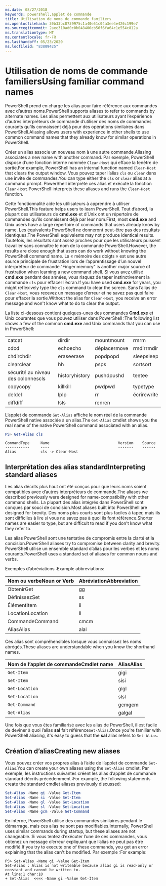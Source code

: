 ```yaml
---
ms.date: 08/27/2018
keywords: powershell,applet de commande
title: Utilisation de noms de commande familiers
ms.openlocfilehash: 30b33bc8739975c1a40e51c04a3ee4e426c199e7
ms.sourcegitcommit: 2aec310ad0c0b048400cb56f6fa64c1e554c812a
ms.translationtype: HT
ms.contentlocale: fr-FR
ms.lasthandoff: 05/23/2020
ms.locfileid: "83809425"
---
```

# <a name="using-familiar-command-names"></a><span data-ttu-id="0ce98-103">Utilisation de noms de commande familiers</span><span class="sxs-lookup"><span data-stu-id="0ce98-103">Using familiar command names</span></span>

<span data-ttu-id="0ce98-104">PowerShell prend en charge les alias pour faire référence aux commandes avec d’autres noms.</span><span class="sxs-lookup"><span data-stu-id="0ce98-104">PowerShell supports aliases to refer to commands by alternate names.</span></span> <span data-ttu-id="0ce98-105">Les alias permettent aux utilisateurs ayant l’expérience d’autres interpréteurs de commande d’utiliser des noms de commandes courants qu’ils connaissent déjà pour des opérations similaires dans PowerShell.</span><span class="sxs-lookup"><span data-stu-id="0ce98-105">Aliasing allows users with experience in other shells to use common command names that they already know for similar operations in PowerShell.</span></span>

<span data-ttu-id="0ce98-106">Créer un alias associe un nouveau nom à une autre commande.</span><span class="sxs-lookup"><span data-stu-id="0ce98-106">Aliasing associates a new name with another command.</span></span> <span data-ttu-id="0ce98-107">Par exemple, PowerShell dispose d’une fonction interne nommée `Clear-Host` qui efface la fenêtre de sortie.</span><span class="sxs-lookup"><span data-stu-id="0ce98-107">For example, PowerShell has an internal function named `Clear-Host` that clears the output window.</span></span> <span data-ttu-id="0ce98-108">Vous pouvez taper l’alias `cls` ou `clear` dans une invite de commandes.</span><span class="sxs-lookup"><span data-stu-id="0ce98-108">You can type either the `cls` or `clear` alias at a command prompt.</span></span> <span data-ttu-id="0ce98-109">PowerShell interprète ces alias et exécute la fonction `Clear-Host`.</span><span class="sxs-lookup"><span data-stu-id="0ce98-109">PowerShell interprets these aliases and runs the `Clear-Host` function.</span></span>

<span data-ttu-id="0ce98-110">Cette fonctionnalité aide les utilisateurs à apprendre à utiliser PowerShell.</span><span class="sxs-lookup"><span data-stu-id="0ce98-110">This feature helps users to learn PowerShell.</span></span> <span data-ttu-id="0ce98-111">Tout d’abord, la plupart des utilisateurs de **cmd.exe** et d’Unix ont un répertoire de commandes qu’ils connaissent déjà par leur nom.</span><span class="sxs-lookup"><span data-stu-id="0ce98-111">First, most **cmd.exe** and Unix users have a large repertoire of commands that users already know by name.</span></span> <span data-ttu-id="0ce98-112">Les équivalents PowerShell ne donneront peut-être pas des résultats identiques.</span><span class="sxs-lookup"><span data-stu-id="0ce98-112">The PowerShell equivalents may not produce identical results.</span></span> <span data-ttu-id="0ce98-113">Toutefois, les résultats sont assez proches pour que les utilisateurs puissent travailler sans connaître le nom de la commande PowerShell.</span><span class="sxs-lookup"><span data-stu-id="0ce98-113">However, the results are close enough that users can do work without knowing the PowerShell command name.</span></span> <span data-ttu-id="0ce98-114">La « mémoire des doigts » est une autre source principale de frustration lors de l’apprentissage d’un nouvel interpréteur de commande.</span><span class="sxs-lookup"><span data-stu-id="0ce98-114">"Finger memory" is another major source of frustration when learning a new command shell.</span></span> <span data-ttu-id="0ce98-115">Si vous avez utilisé **cmd.exe** pendant des années, vous risquez de taper instinctivement la commande `cls` pour effacer l’écran.</span><span class="sxs-lookup"><span data-stu-id="0ce98-115">If you have used **cmd.exe** for years, you might reflexively type the `cls` command to clear the screen.</span></span> <span data-ttu-id="0ce98-116">Sans l’alias de `Clear-Host`, vous recevez un message d’erreur et ne savez pas quoi faire pour effacer la sortie.</span><span class="sxs-lookup"><span data-stu-id="0ce98-116">Without the alias for `Clear-Host`, you receive an error message and won't know what to do to clear the output.</span></span>

<span data-ttu-id="0ce98-117">La liste ci-dessous contient quelques-unes des commandes **Cmd.exe** et Unix courantes que vous pouvez utiliser dans PowerShell :</span><span class="sxs-lookup"><span data-stu-id="0ce98-117">The following list shows a few of the common **cmd.exe** and Unix commands that you can use in PowerShell:</span></span>

|||||
|-|-|-|-|
|<span data-ttu-id="0ce98-118">cat</span><span class="sxs-lookup"><span data-stu-id="0ce98-118">cat</span></span>|<span data-ttu-id="0ce98-119">dir</span><span class="sxs-lookup"><span data-stu-id="0ce98-119">dir</span></span>|<span data-ttu-id="0ce98-120">mount</span><span class="sxs-lookup"><span data-stu-id="0ce98-120">mount</span></span>|<span data-ttu-id="0ce98-121">rm</span><span class="sxs-lookup"><span data-stu-id="0ce98-121">rm</span></span>|
|<span data-ttu-id="0ce98-122">cd</span><span class="sxs-lookup"><span data-stu-id="0ce98-122">cd</span></span>|<span data-ttu-id="0ce98-123">echo</span><span class="sxs-lookup"><span data-stu-id="0ce98-123">echo</span></span>|<span data-ttu-id="0ce98-124">déplacer</span><span class="sxs-lookup"><span data-stu-id="0ce98-124">move</span></span>|<span data-ttu-id="0ce98-125">rmdir</span><span class="sxs-lookup"><span data-stu-id="0ce98-125">rmdir</span></span>|
|<span data-ttu-id="0ce98-126">chdir</span><span class="sxs-lookup"><span data-stu-id="0ce98-126">chdir</span></span>|<span data-ttu-id="0ce98-127">erase</span><span class="sxs-lookup"><span data-stu-id="0ce98-127">erase</span></span>|<span data-ttu-id="0ce98-128">popd</span><span class="sxs-lookup"><span data-stu-id="0ce98-128">popd</span></span>|<span data-ttu-id="0ce98-129">sleep</span><span class="sxs-lookup"><span data-stu-id="0ce98-129">sleep</span></span>|
|<span data-ttu-id="0ce98-130">clear</span><span class="sxs-lookup"><span data-stu-id="0ce98-130">clear</span></span>|<span data-ttu-id="0ce98-131">h</span><span class="sxs-lookup"><span data-stu-id="0ce98-131">h</span></span>|<span data-ttu-id="0ce98-132">ps</span><span class="sxs-lookup"><span data-stu-id="0ce98-132">ps</span></span>|<span data-ttu-id="0ce98-133">sort</span><span class="sxs-lookup"><span data-stu-id="0ce98-133">sort</span></span>|
|<span data-ttu-id="0ce98-134">sécurité au niveau des colonnes</span><span class="sxs-lookup"><span data-stu-id="0ce98-134">cls</span></span>|<span data-ttu-id="0ce98-135">history</span><span class="sxs-lookup"><span data-stu-id="0ce98-135">history</span></span>|<span data-ttu-id="0ce98-136">pushd</span><span class="sxs-lookup"><span data-stu-id="0ce98-136">pushd</span></span>|<span data-ttu-id="0ce98-137">tee</span><span class="sxs-lookup"><span data-stu-id="0ce98-137">tee</span></span>|
|<span data-ttu-id="0ce98-138">copy</span><span class="sxs-lookup"><span data-stu-id="0ce98-138">copy</span></span>|<span data-ttu-id="0ce98-139">kill</span><span class="sxs-lookup"><span data-stu-id="0ce98-139">kill</span></span>|<span data-ttu-id="0ce98-140">pwd</span><span class="sxs-lookup"><span data-stu-id="0ce98-140">pwd</span></span>|<span data-ttu-id="0ce98-141">type</span><span class="sxs-lookup"><span data-stu-id="0ce98-141">type</span></span>|
|<span data-ttu-id="0ce98-142">del</span><span class="sxs-lookup"><span data-stu-id="0ce98-142">del</span></span>|<span data-ttu-id="0ce98-143">lp</span><span class="sxs-lookup"><span data-stu-id="0ce98-143">lp</span></span>|<span data-ttu-id="0ce98-144">r</span><span class="sxs-lookup"><span data-stu-id="0ce98-144">r</span></span>|<span data-ttu-id="0ce98-145">écrire</span><span class="sxs-lookup"><span data-stu-id="0ce98-145">write</span></span>|
|<span data-ttu-id="0ce98-146">diff</span><span class="sxs-lookup"><span data-stu-id="0ce98-146">diff</span></span>|<span data-ttu-id="0ce98-147">ls</span><span class="sxs-lookup"><span data-stu-id="0ce98-147">ls</span></span>|<span data-ttu-id="0ce98-148">ren</span><span class="sxs-lookup"><span data-stu-id="0ce98-148">ren</span></span>||

<span data-ttu-id="0ce98-149">L’applet de commande `Get-Alias` affiche le nom réel de la commande PowerShell native associée à un alias.</span><span class="sxs-lookup"><span data-stu-id="0ce98-149">The `Get-Alias` cmdlet shows you the real name of the native PowerShell command associated with an alias.</span></span>

```powershell
PS> Get-Alias cls
```

```Output
CommandType     Name                               Version    Source
-----------     ----                               -------    ------
Alias           cls -> Clear-Host
```

## <a name="interpreting-standard-aliases"></a><span data-ttu-id="0ce98-150">Interprétation des alias standard</span><span class="sxs-lookup"><span data-stu-id="0ce98-150">Interpreting standard aliases</span></span>

<span data-ttu-id="0ce98-151">Les alias décrits plus haut ont été conçus pour que leurs noms soient compatibles avec d’autres interpréteurs de commande.</span><span class="sxs-lookup"><span data-stu-id="0ce98-151">The aliases we described previously were designed for name-compatibility with other command shells.</span></span>
<span data-ttu-id="0ce98-152">La plupart des alias intégrés dans PowerShell sont conçues par souci de concision.</span><span class="sxs-lookup"><span data-stu-id="0ce98-152">Most aliases built into PowerShell are designed for brevity.</span></span> <span data-ttu-id="0ce98-153">Des noms plus courts sont plus faciles à taper, mais ils sont difficiles à lire si vous ne savez pas à quoi ils font référence.</span><span class="sxs-lookup"><span data-stu-id="0ce98-153">Shorter names are easier to type, but are difficult to read if you don't know what they refer to.</span></span>

<span data-ttu-id="0ce98-154">Les alias PowerShell sont une tentative de compromis entre la clarté et la concision.</span><span class="sxs-lookup"><span data-stu-id="0ce98-154">PowerShell aliases try to compromise between clarity and brevity.</span></span> <span data-ttu-id="0ce98-155">PowerShell utilise un ensemble standard d’alias pour les verbes et les noms courants.</span><span class="sxs-lookup"><span data-stu-id="0ce98-155">PowerShell uses a standard set of aliases for common nouns and verbs.</span></span>

<span data-ttu-id="0ce98-156">Exemples d’abréviations :</span><span class="sxs-lookup"><span data-stu-id="0ce98-156">Example abbreviations:</span></span>

| <span data-ttu-id="0ce98-157">Nom ou verbe</span><span class="sxs-lookup"><span data-stu-id="0ce98-157">Noun or Verb</span></span> | <span data-ttu-id="0ce98-158">Abréviation</span><span class="sxs-lookup"><span data-stu-id="0ce98-158">Abbreviation</span></span> |
|--------------|--------------|
| <span data-ttu-id="0ce98-159">Obtenir</span><span class="sxs-lookup"><span data-stu-id="0ce98-159">Get</span></span>          | <span data-ttu-id="0ce98-160">g</span><span class="sxs-lookup"><span data-stu-id="0ce98-160">g</span></span>            |
| <span data-ttu-id="0ce98-161">Définissez</span><span class="sxs-lookup"><span data-stu-id="0ce98-161">Set</span></span>          | <span data-ttu-id="0ce98-162">s</span><span class="sxs-lookup"><span data-stu-id="0ce98-162">s</span></span>            |
| <span data-ttu-id="0ce98-163">Élément</span><span class="sxs-lookup"><span data-stu-id="0ce98-163">Item</span></span>         | <span data-ttu-id="0ce98-164">i</span><span class="sxs-lookup"><span data-stu-id="0ce98-164">i</span></span>            |
| <span data-ttu-id="0ce98-165">Location</span><span class="sxs-lookup"><span data-stu-id="0ce98-165">Location</span></span>     | <span data-ttu-id="0ce98-166">l</span><span class="sxs-lookup"><span data-stu-id="0ce98-166">l</span></span>            |
| <span data-ttu-id="0ce98-167">Commande</span><span class="sxs-lookup"><span data-stu-id="0ce98-167">Command</span></span>      | <span data-ttu-id="0ce98-168">cm</span><span class="sxs-lookup"><span data-stu-id="0ce98-168">cm</span></span>           |
| <span data-ttu-id="0ce98-169">Alias</span><span class="sxs-lookup"><span data-stu-id="0ce98-169">Alias</span></span>        | <span data-ttu-id="0ce98-170">al</span><span class="sxs-lookup"><span data-stu-id="0ce98-170">al</span></span>           |

<span data-ttu-id="0ce98-171">Ces alias sont compréhensibles lorsque vous connaissez les noms abrégés.</span><span class="sxs-lookup"><span data-stu-id="0ce98-171">These aliases are understandable when you know the shorthand names.</span></span>

| <span data-ttu-id="0ce98-172">Nom de l’applet de commande</span><span class="sxs-lookup"><span data-stu-id="0ce98-172">Cmdlet name</span></span>    | <span data-ttu-id="0ce98-173">Alias</span><span class="sxs-lookup"><span data-stu-id="0ce98-173">Alias</span></span> |
|----------------|-------|
| `Get-Item`     | <span data-ttu-id="0ce98-174">gi</span><span class="sxs-lookup"><span data-stu-id="0ce98-174">gi</span></span>    |
| `Set-Item`     | <span data-ttu-id="0ce98-175">si</span><span class="sxs-lookup"><span data-stu-id="0ce98-175">si</span></span>    |
| `Get-Location` | <span data-ttu-id="0ce98-176">gl</span><span class="sxs-lookup"><span data-stu-id="0ce98-176">gl</span></span>    |
| `Set-Location` | <span data-ttu-id="0ce98-177">sl</span><span class="sxs-lookup"><span data-stu-id="0ce98-177">sl</span></span>    |
| `Get-Command`  | <span data-ttu-id="0ce98-178">gcm</span><span class="sxs-lookup"><span data-stu-id="0ce98-178">gcm</span></span>   |
| `Get-Alias`    | <span data-ttu-id="0ce98-179">gal</span><span class="sxs-lookup"><span data-stu-id="0ce98-179">gal</span></span>   |

<span data-ttu-id="0ce98-180">Une fois que vous êtes familiarisé avec les alias de PowerShell, il est facile de deviner à quoi l’alias **sal** fait référence`Set-Alias`.</span><span class="sxs-lookup"><span data-stu-id="0ce98-180">Once you're familiar with PowerShell aliasing, it's easy to guess that the **sal** alias refers to `Set-Alias`.</span></span>

## <a name="creating-new-aliases"></a><span data-ttu-id="0ce98-181">Création d’alias</span><span class="sxs-lookup"><span data-stu-id="0ce98-181">Creating new aliases</span></span>

<span data-ttu-id="0ce98-182">Vous pouvez créer vos propres alias à l’aide de l’applet de commande `Set-Alias`.</span><span class="sxs-lookup"><span data-stu-id="0ce98-182">You can create your own aliases using the `Set-Alias` cmdlet.</span></span> <span data-ttu-id="0ce98-183">Par exemple, les instructions suivantes créent les alias d’applet de commande standard décrits précédemment :</span><span class="sxs-lookup"><span data-stu-id="0ce98-183">For example, the following statements create the standard cmdlet aliases previously discussed:</span></span>

```powershell
Set-Alias -Name gi -Value Get-Item
Set-Alias -Name si -Value Set-Item
Set-Alias -Name gl -Value Get-Location
Set-Alias -Name sl -Value Set-Location
Set-Alias -Name gcm -Value Get-Command
```

<span data-ttu-id="0ce98-184">En interne, PowerShell utilise des commandes similaires pendant le démarrage, mais ces alias ne sont pas modifiables.</span><span class="sxs-lookup"><span data-stu-id="0ce98-184">Internally, PowerShell uses similar commands during startup, but these aliases are not changeable.</span></span>
<span data-ttu-id="0ce98-185">Si vous tentez d’exécuter l’une de ces commandes, vous obtenez un message d’erreur expliquant que l’alias ne peut pas être modifié.</span><span class="sxs-lookup"><span data-stu-id="0ce98-185">If you try to execute one of these commands, you get an error explaining that the alias can't be modified.</span></span> <span data-ttu-id="0ce98-186">Par exemple :</span><span class="sxs-lookup"><span data-stu-id="0ce98-186">For example:</span></span>

```
PS> Set-Alias -Name gi -Value Get-Item
Set-Alias : Alias is not writeable because alias gi is read-only or constant and cannot be written to.
At line:1 char:10
+ Set-Alias  <<<< -Name gi -Value Get-Item
```
